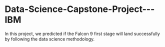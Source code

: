 # Data-Science-Capstone-Project---IBM
In this project, we predicted if the Falcon 9 first stage will land successfully by following the data science methodology.
